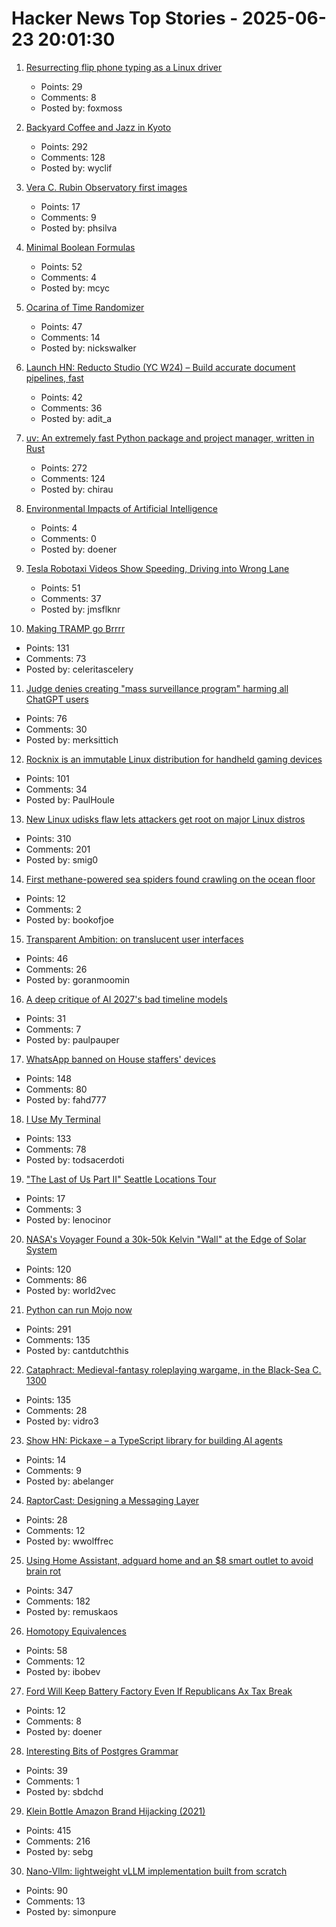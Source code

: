 # Hacker News Top Stories - 2025-06-23 20:01:30

1. [Resurrecting flip phone typing as a Linux driver](https://github.com/FoxMoss/libt9)
   - Points: 29
   - Comments: 8
   - Posted by: foxmoss

2. [Backyard Coffee and Jazz in Kyoto](https://thedeletedscenes.substack.com/p/backyard-coffee-and-jazz-in-kyoto)
   - Points: 292
   - Comments: 128
   - Posted by: wyclif

3. [Vera C. Rubin Observatory first images](https://rubinobservatory.org/news/rubin-first-look/cosmic-treasure-chest)
   - Points: 17
   - Comments: 9
   - Posted by: phsilva

4. [Minimal Boolean Formulas](https://research.swtch.com/boolean)
   - Points: 52
   - Comments: 4
   - Posted by: mcyc

5. [Ocarina of Time Randomizer](https://ootrandomizer.com/)
   - Points: 47
   - Comments: 14
   - Posted by: nickswalker

6. [Launch HN: Reducto Studio (YC W24) – Build accurate document pipelines, fast](undefined)
   - Points: 42
   - Comments: 36
   - Posted by: adit_a

7. [uv: An extremely fast Python package and project manager, written in Rust](https://github.com/astral-sh/uv)
   - Points: 272
   - Comments: 124
   - Posted by: chirau

8. [Environmental Impacts of Artificial Intelligence](https://www.greenpeace.de/publikationen/environmental-impacts-of-artificial-intelligence)
   - Points: 4
   - Comments: 0
   - Posted by: doener

9. [Tesla Robotaxi Videos Show Speeding, Driving into Wrong Lane](https://www.bloomberg.com/news/articles/2025-06-23/tesla-robotaxi-videos-show-speeding-driving-into-wrong-lane)
   - Points: 51
   - Comments: 37
   - Posted by: jmsflknr

10. [Making TRAMP go Brrrr](https://coredumped.dev/2025/06/18/making-tramp-go-brrrr./)
   - Points: 131
   - Comments: 73
   - Posted by: celeritascelery

11. [Judge denies creating "mass surveillance program" harming all ChatGPT users](https://arstechnica.com/tech-policy/2025/06/judge-rejects-claim-that-forcing-openai-to-keep-chatgpt-logs-is-mass-surveillance/)
   - Points: 76
   - Comments: 30
   - Posted by: merksittich

12. [Rocknix is an immutable Linux distribution for handheld gaming devices](https://rocknix.org/)
   - Points: 101
   - Comments: 34
   - Posted by: PaulHoule

13. [New Linux udisks flaw lets attackers get root on major Linux distros](https://www.bleepingcomputer.com/news/linux/new-linux-udisks-flaw-lets-attackers-get-root-on-major-linux-distros/)
   - Points: 310
   - Comments: 201
   - Posted by: smig0

14. [First methane-powered sea spiders found crawling on the ocean floor](https://www.cnn.com/2025/06/17/science/spiders-deep-sea-methane-new-species)
   - Points: 12
   - Comments: 2
   - Posted by: bookofjoe

15. [Transparent Ambition: on translucent user interfaces](https://take.surf/2025/06/19/transparent-ambition)
   - Points: 46
   - Comments: 26
   - Posted by: goranmoomin

16. [A deep critique of AI 2027's bad timeline models](https://www.lesswrong.com/posts/PAYfmG2aRbdb74mEp/a-deep-critique-of-ai-2027-s-bad-timeline-models)
   - Points: 31
   - Comments: 7
   - Posted by: paulpauper

17. [WhatsApp banned on House staffers' devices](https://www.axios.com/2025/06/23/whatsapp-house-congress-staffers-messaging-app)
   - Points: 148
   - Comments: 80
   - Posted by: fahd777

18. [I Use My Terminal](https://jyn.dev/how-i-use-my-terminal/)
   - Points: 133
   - Comments: 78
   - Posted by: todsacerdoti

19. ["The Last of Us Part II" Seattle Locations Tour](https://docs.google.com/document/d/1gfFoe2xVoS9GzmmcbGUjTVVtss1Jwh4Yi-73C6Trn-I/edit?usp=sharing)
   - Points: 17
   - Comments: 3
   - Posted by: lenocinor

20. [NASA's Voyager Found a 30k-50k Kelvin "Wall" at the Edge of Solar System](https://www.iflscience.com/nasas-voyager-spacecraft-found-a-30000-50000-kelvin-wall-at-the-edge-of-our-solar-system-79454)
   - Points: 120
   - Comments: 86
   - Posted by: world2vec

21. [Python can run Mojo now](https://koaning.io/posts/giving-mojo-a-spin/)
   - Points: 291
   - Comments: 135
   - Posted by: cantdutchthis

22. [Cataphract: Medieval-fantasy roleplaying wargame, in the Black-Sea C. 1300](https://samsorensen.blot.im/cataphracts-design-diary-1)
   - Points: 135
   - Comments: 28
   - Posted by: vidro3

23. [Show HN: Pickaxe – a TypeScript library for building AI agents](https://github.com/hatchet-dev/pickaxe)
   - Points: 14
   - Comments: 9
   - Posted by: abelanger

24. [RaptorCast: Designing a Messaging Layer](https://www.category.xyz/blogs/raptorcast-designing-a-messaging-layer)
   - Points: 28
   - Comments: 12
   - Posted by: wwolffrec

25. [Using Home Assistant, adguard home and an $8 smart outlet to avoid brain rot](https://www.romanklasen.com/blog/beating-brainrot-by-button/)
   - Points: 347
   - Comments: 182
   - Posted by: remuskaos

26. [Homotopy Equivalences](https://bartoszmilewski.com/2025/06/20/weak-homotopy-equivalences/)
   - Points: 58
   - Comments: 12
   - Posted by: ibobev

27. [Ford Will Keep Battery Factory Even If Republicans Ax Tax Break](https://www.nytimes.com/2025/06/23/business/ford-battery-factory-electric-vehicles.html)
   - Points: 12
   - Comments: 8
   - Posted by: doener

28. [Interesting Bits of Postgres Grammar](https://steve.dignam.xyz/2025/06/20/interesting-bits-of-postgres-grammar/)
   - Points: 39
   - Comments: 1
   - Posted by: sbdchd

29. [Klein Bottle Amazon Brand Hijacking (2021)](https://www.kleinbottle.com/Amazon_Brand_Hijacking.html)
   - Points: 415
   - Comments: 216
   - Posted by: sebg

30. [Nano-Vllm: lightweight vLLM implementation built from scratch](https://github.com/GeeeekExplorer/nano-vllm)
   - Points: 90
   - Comments: 13
   - Posted by: simonpure

